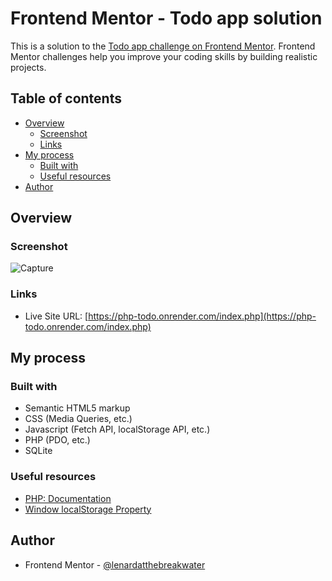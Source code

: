 # Frontend Mentor - Todo app solution

This is a solution to the [Todo app challenge on Frontend Mentor](https://www.frontendmentor.io/challenges/todo-app-Su1_KokOW). Frontend Mentor challenges help you improve your coding skills by building realistic projects. 

## Table of contents

- [Overview](#overview)
  - [Screenshot](#screenshot)
  - [Links](#links)
- [My process](#my-process)
  - [Built with](#built-with)
  - [Useful resources](#useful-resources)
- [Author](#author)

## Overview

### Screenshot
![Capture](https://github.com/lenardatthebreakwater/php-todo/assets/142602437/d291c590-f1a6-4465-8257-72bd9280dbe0)

### Links

- Live Site URL: [https://php-todo.onrender.com/index.php](https://php-todo.onrender.com/index.php)

## My process

### Built with

- Semantic HTML5 markup
- CSS (Media Queries, etc.)
- Javascript (Fetch API, localStorage API, etc.)
- PHP (PDO, etc.)
- SQLite

### Useful resources

- [PHP: Documentation](https://www.php.net/docs.php)
- [Window localStorage Property](https://www.w3schools.com/jsref/prop_win_localstorage.asp)

## Author

- Frontend Mentor - [@lenardatthebreakwater](https://www.frontendmentor.io/profile/lenardatthebreakwater)
